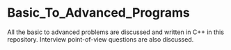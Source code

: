 # Basic_To_Advanced_Programs
All the basic to advanced problems are discussed and written in C++ in this repository.
Interview point-of-view questions are also discussed.

